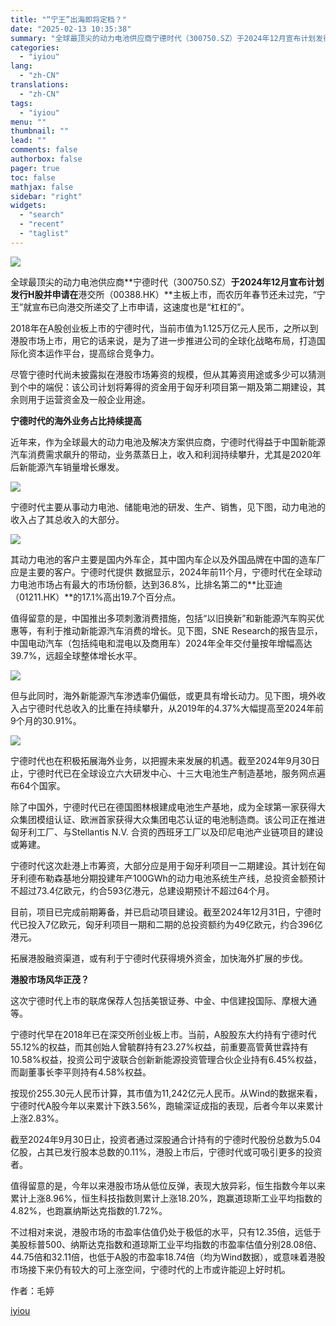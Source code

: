```yaml
---
title: "“宁王”出海即将定档？"
date: "2025-02-13 10:35:38"
summary: "全球最顶尖的动力电池供应商宁德时代（300750.SZ）于2024年12月宣布计划发行H股并申请在港..."
categories:
  - "iyiou"
lang:
  - "zh-CN"
translations:
  - "zh-CN"
tags:
  - "iyiou"
menu: ""
thumbnail: ""
lead: ""
comments: false
authorbox: false
pager: true
toc: false
mathjax: false
sidebar: "right"
widgets:
  - "search"
  - "recent"
  - "taglist"
---
```


![](https://diting-hetu.iyiou.com/test/async/paste/5ToozCmVT7HDJZkpLttx)

全球最顶尖的动力电池供应商**宁德时代（300750.SZ）**于2024年12月宣布计划发行H股并申请在**港交所（00388.HK）**主板上市，而农历年春节还未过完，“宁王”就宣布已向港交所递交了上市申请，这速度也是“杠杠的”。

2018年在A股创业板上市的宁德时代，当前市值为1.125万亿元人民币，之所以到港股市场上市，用它的话来说，是为了进一步推进公司的全球化战略布局，打造国际化资本运作平台，提高综合竞争力。

尽管宁德时代尚未披露拟在港股市场筹资的规模，但从其筹资用途或多少可以猜测到个中的端倪：该公司计划将筹得的资金用于匈牙利项目第一期及第二期建设，其余则用于运营资金及一般企业用途。

**宁德时代的海外业务占比持续提高**

近年来，作为全球最大的动力电池及解决方案供应商，宁德时代得益于中国新能源汽车消费需求飙升的带动，业务蒸蒸日上，收入和利润持续攀升，尤其是2020年后新能源汽车销量增长爆发。

![](https://diting-hetu.iyiou.com/test/async/paste/nPFhhLV1pogHuLBE5lKb)

宁德时代主要从事动力电池、储能电池的研发、生产、销售，见下图，动力电池的收入占了其总收入的大部分。

![](https://diting-hetu.iyiou.com/test/async/paste/y2XyqgFzD1ykWOyNkQb7)

其动力电池的客户主要是国内外车企，其中国内车企以及外国品牌在中国的造车厂应是主要的客户。宁德时代提供 数据显示，2024年前11个月，宁德时代在全球动力电池市场占有最大的市场份额，达到36.8%，比排名第二的**比亚迪（01211.HK）**的17.1%高出19.7个百分点。

值得留意的是，中国推出多项刺激消费措施，包括“以旧换新”和新能源汽车购买优惠等，有利于推动新能源汽车消费的增长。见下图，SNE Research的报告显示，中国电动汽车（包括纯电和混电以及商用车）2024年全年交付量按年增幅高达39.7%，远超全球整体增长水平。

![](https://diting-hetu.iyiou.com/test/async/paste/eJG1n6OJmI6QQLx4YLiN)

但与此同时，海外新能源汽车渗透率仍偏低，或更具有增长动力。见下图，境外收入占宁德时代总收入的比重在持续攀升，从2019年的4.37%大幅提高至2024年前9个月的30.91%。

![](https://diting-hetu.iyiou.com/test/async/paste/1IyteiF1umhHLOqgo8Ul)

宁德时代也在积极拓展海外业务，以把握未来发展的机遇。截至2024年9月30日止，宁德时代已在全球设立六大研发中心、十三大电池生产制造基地，服务网点遍布64个国家。

除了中国外，宁德时代已在德国图林根建成电池生产基地，成为全球第一家获得大众集团模组认证、欧洲首家获得大众集团电芯认证的电池制造商。该公司正在推进匈牙利工厂、与Stellantis N.V. 合资的西班牙工厂以及印尼电池产业链项目的建设或筹建。

宁德时代这次赴港上市筹资，大部分应是用于匈牙利项目一二期建设。其计划在匈牙利德布勒森基地分期投建年产100GWh的动力电池系统生产线，总投资金额预计不超过73.4亿欧元，约合593亿港元，总建设期预计不超过64个月。

目前，项目已完成前期筹备，并已启动项目建设。截至2024年12月31日，宁德时代已投入7亿欧元，匈牙利项目一期和二期的总投资额约为49亿欧元，约合396亿港元。

拓展港股融资渠道，或有利于宁德时代获得境外资金，加快海外扩展的步伐。

**港股市场风华正茂？**

这次宁德时代上市的联席保荐人包括美银证券、中金、中信建投国际、摩根大通等。

宁德时代早在2018年已在深交所创业板上市。当前，A股股东大约持有宁德时代55.12%的权益，而其创始人曾毓群持有23.27%权益，前重要高管黄世霖持有10.58%权益，投资公司宁波联合创新新能源投资管理合伙企业持有6.45%权益，而副董事长李平则持有4.58%权益。

按现价255.30元人民币计算，其市值为11,242亿元人民币。从Wind的数据来看，宁德时代A股今年以来累计下跌3.56%，跑输深证成指的表现，后者今年以来累计上涨2.83%。

截至2024年9月30日止，投资者通过深股通合计持有的宁德时代股份总数为5.04亿股，占其已发行股本总数的0.11%，港股上市后，宁德时代或可吸引更多的投资者。

值得留意的是，今年以来港股市场从低位反弹，表现大放异彩，恒生指数今年以来累计上涨8.96%，恒生科技指数则累计上涨18.20%，跑赢道琼斯工业平均指数的4.82%，也跑赢纳斯达克指数的1.72%。

不过相对来说，港股市场的市盈率估值仍处于极低的水平，只有12.35倍，远低于美股标普500、纳斯达克指数和道琼斯工业平均指数的市盈率估值分别28.08倍、44.75倍和32.11倍，也低于A股的市盈率18.74倍（均为Wind数据），或意味着港股市场接下来仍有较大的可上涨空间，宁德时代的上市或许能迎上好时机。

作者：毛婷

[iyiou](https://www.iyiou.com/news/202502131090125)
